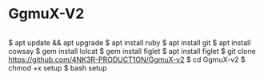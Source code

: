# GgmuX-V2

<img src="">

$ apt update && apt upgrade
$ apt install ruby
$ apt install git
$ apt install cowsay
$ gem install lolcat
$ gem install figlet
$ apt install figlet
$ git clone https://github.com/4NK3R-PRODUCT1ON/GgmuX-v2
$ cd GgmuX-v2
$ chmod +x setup
$ bash setup
